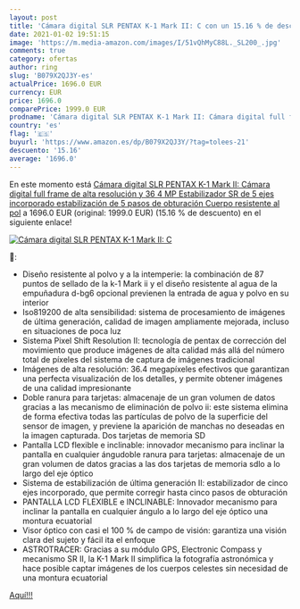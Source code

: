 ```yaml
---
layout: post
title: 'Cámara digital SLR PENTAX K-1 Mark II: C con un 15.16 % de descuento'
date: 2021-01-02 19:51:15
image: 'https://m.media-amazon.com/images/I/51vQhMyC88L._SL200_.jpg'
comments: true
category: ofertas
author: ring
slug: 'B079X2QJ3Y-es'
actualPrice: 1696.0 EUR
currency: EUR
price: 1696.0
comparePrice: 1999.0 EUR
prodname: 'Cámara digital SLR PENTAX K-1 Mark II: Cámara digital full frame de alta resolución y 36 4 MP  Estabilizador SR de 5 ejes incorporado  estabilización de 5 pasos de obturación  Cuerpo resistente al pol'
country: 'es'
flag: '🇪🇸'
buyurl: 'https://www.amazon.es/dp/B079X2QJ3Y/?tag=tolees-21'
descuento: '15.16'
average: '1696.0'
---
```


En este momento está [Cámara digital SLR PENTAX K-1 Mark II: Cámara digital full frame de alta resolución y 36 4 MP  Estabilizador SR de 5 ejes incorporado  estabilización de 5 pasos de obturación  Cuerpo resistente al pol](https://www.amazon.es/dp/B079X2QJ3Y/?tag=tolees-21) a 1696.0 EUR (original: 1999.0 EUR) (15.16 %  de descuento) en el siguiente enlace!

[![Cámara digital SLR PENTAX K-1 Mark II: C](https://m.media-amazon.com/images/I/51vQhMyC88L._SL200_.jpg)](https://www.amazon.es/dp/B079X2QJ3Y/?tag=tolees-21)

🔎:

- Diseño resistente al polvo y a la intemperie: la combinación de 87 puntos de sellado de la k-1 Mark ii y el diseño resistente al agua de la empuñadura d-bg6 opcional previenen la entrada de agua y polvo en su interior
- Iso819200 de alta sensibilidad: sistema de procesamiento de imágenes de última generación, calidad de imagen ampliamente mejorada, incluso en situaciones de poca luz
- Sistema Pixel Shift Resolution II: tecnología de pentax de corrección del movimiento que produce imágenes de alta calidad más allá del número total de píxeles del sistema de captura de imágenes tradicional
- Imágenes de alta resolución: 36.4 megapíxeles efectivos que garantizan una perfecta visualización de los detalles, y permite obtener imágenes de una calidad impresionante
- Doble ranura para tarjetas: almacenaje de un gran volumen de datos gracias a las mecanismo de eliminación de polvo ii: este sistema elimina de forma efectiva todas las partículas de polvo de la superficie del sensor de imagen, y previene la aparición de manchas no deseadas en la imagen capturada. Dos tarjetas de memoria SD
- Pantalla LCD flexible e inclinable: innovador mecanismo para inclinar la pantalla en cualquier ángudoble ranura para tarjetas: almacenaje de un gran volumen de datos gracias a las dos tarjetas de memoria sdlo a lo largo del eje óptico
- Sistema de estabilización de última generación II: estabilizador de cinco ejes incorporado, que permite corregir hasta cinco pasos de obturación
- PANTALLA LCD FLEXIBLE e INCLINABLE: Innovador mecanismo para inclinar la pantalla en cualquier ángulo a lo largo del eje óptico una montura ecuatorial
- Visor óptico con casi el 100 % de campo de visión: garantiza una visión clara del sujeto y fácil ita el enfoque
- ASTROTRACER: Gracias a su módulo GPS, Electronic Compass y mecanismo SR II, la K-1 Mark II simplifica la fotografía astronómica y hace posible captar imágenes de los cuerpos celestes sin necesidad de una montura ecuatorial

[Aquí!!!](https://www.amazon.es/dp/B079X2QJ3Y/?tag=tolees-21)
